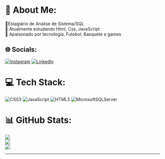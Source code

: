 # 💫 About Me:
🔭Estagiário de Analise de Sistema/SQL<br>🌱 Atualmente estudando Html, Css, JavaScript<br>💬 Apaixonado por tecnologia, Futebol, Basquete e games<br>


## 🌐 Socials:
[![Instagram](https://img.shields.io/badge/Instagram-%23E4405F.svg?logo=Instagram&logoColor=white)](https://instagram.com/https://www.instagram.com/dg.fortunato/) [![LinkedIn](https://img.shields.io/badge/LinkedIn-%230077B5.svg?logo=linkedin&logoColor=white)](https://linkedin.com/in/https://www.linkedin.com/feed/) 

# 💻 Tech Stack:
![CSS3](https://img.shields.io/badge/css3-%231572B6.svg?style=plastic&logo=css3&logoColor=white) ![JavaScript](https://img.shields.io/badge/javascript-%23323330.svg?style=plastic&logo=javascript&logoColor=%23F7DF1E) ![HTML5](https://img.shields.io/badge/html5-%23E34F26.svg?style=plastic&logo=html5&logoColor=white) ![MicrosoftSQLServer](https://img.shields.io/badge/Microsoft%20SQL%20Sever-CC2927?style=plastic&logo=microsoft%20sql%20server&logoColor=white)
# 📊 GitHub Stats:
![](https://github-readme-stats.vercel.app/api?username=DiegoRamos-fortunato&theme=dracula&hide_border=false&include_all_commits=true&count_private=true)<br/>
![](https://github-readme-streak-stats.herokuapp.com/?user=DiegoRamos-fortunato&theme=dracula&hide_border=false)<br/>
![](https://github-readme-stats.vercel.app/api/top-langs/?username=DiegoRamos-fortunato&theme=dracula&hide_border=false&include_all_commits=true&count_private=true&layout=compact)

---


<!-- Proudly created with GPRM ( https://gprm.itsvg.in ) -->
